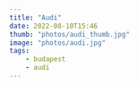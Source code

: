 ```yaml
---
title: "Audi"
date: 2022-08-10T15:46
thumb: "photos/audi_thumb.jpg"
image: "photos/audi.jpg"
tags:
    - budapest
    - audi
---
```

